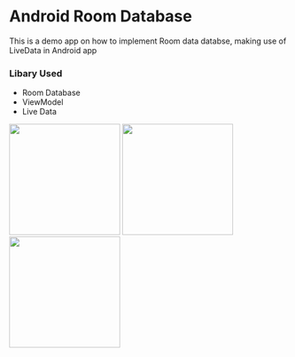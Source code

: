 # Android Room Database

This is a demo app on how to implement Room data databse, making use of LiveData in Android app

### Libary Used
* Room Database
* ViewModel
* Live Data






<img src = "https://github.com/Nishidhpatel/android-roomdatabase_samle/blob/master/screeshots/1.jpg" width ="200" >  <img src = "https://github.com/Nishidhpatel/android-roomdatabase_samle/blob/master/screeshots/2.jpg" width ="200" >  <img src = "https://github.com/Nishidhpatel/android-roomdatabase_samle/blob/master/screeshots/3.jpg" width ="200" >
